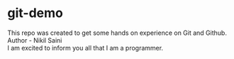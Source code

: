 # git-demo
This repo was created to get some hands on experience on Git and Github. <br>
Author - Nikil Saini
<br> I am excited to inform you all that I am a programmer.
